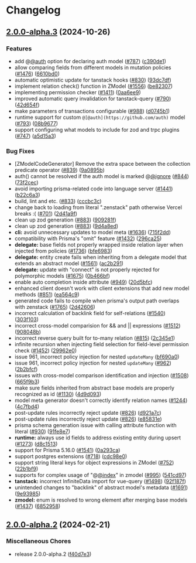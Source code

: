 # Changelog

## [2.0.0-alpha.3](https://github.com/Qodestackr/zenstack/compare/v2.0.0-alpha.2...v2.0.0-alpha.3) (2024-10-26)


### Features

* add @[@auth](https://github.com/auth) option for declaring auth model ([#787](https://github.com/Qodestackr/zenstack/issues/787)) ([c390de1](https://github.com/Qodestackr/zenstack/commit/c390de10cfa91ae3f954404bc07e0905973b0898))
* allow comparing fields from different models in mutation policies ([#1476](https://github.com/Qodestackr/zenstack/issues/1476)) ([6610bd0](https://github.com/Qodestackr/zenstack/commit/6610bd09f8d43b62b073044bb60a8a3cc40ef9e2))
* automatic optimistic update for tanstack hooks ([#830](https://github.com/Qodestackr/zenstack/issues/830)) ([93dc7df](https://github.com/Qodestackr/zenstack/commit/93dc7df472427a4546ba71ec3703135d2d638ded))
* implement relation check() function in ZModel ([#1556](https://github.com/Qodestackr/zenstack/issues/1556)) ([be82307](https://github.com/Qodestackr/zenstack/commit/be8230715cfc5b2a83f378645146a0c0e9222491))
* implementing permission checker ([#1411](https://github.com/Qodestackr/zenstack/issues/1411)) ([0aa6ee9](https://github.com/Qodestackr/zenstack/commit/0aa6ee961bab005705287184b670ae9a3a57f06d))
* improved automatic query invalidation for tanstack-query ([#790](https://github.com/Qodestackr/zenstack/issues/790)) ([42d654f](https://github.com/Qodestackr/zenstack/commit/42d654fcfaa40b09fde578db79792c69e1e3b908))
* make parameters of transactions configurable ([#988](https://github.com/Qodestackr/zenstack/issues/988)) ([d0745b1](https://github.com/Qodestackr/zenstack/commit/d0745b149a5ce6abfef546de0b9243ddc4f6e765))
* runtime support for custom `@[@auth](https://github.com/auth)` model ([#793](https://github.com/Qodestackr/zenstack/issues/793)) ([08b9677](https://github.com/Qodestackr/zenstack/commit/08b967735c938de1e770a2409c36c5a50173b01d))
* support configuring what models to include for zod and trpc plugins ([#747](https://github.com/Qodestackr/zenstack/issues/747)) ([a5d15a3](https://github.com/Qodestackr/zenstack/commit/a5d15a30e7a22a3e875cc974391feb9ad6da7646))


### Bug Fixes

* [ZModelCodeGenerator] Remove the extra space between the collection predicate operator ([#839](https://github.com/Qodestackr/zenstack/issues/839)) ([9a0895b](https://github.com/Qodestackr/zenstack/commit/9a0895bedd82b429ddcc45db4cee0f9e82c54198))
* auth() cannot be resolved if the auth model is marked @[@ignore](https://github.com/ignore) ([#844](https://github.com/Qodestackr/zenstack/issues/844)) ([73f2cec](https://github.com/Qodestackr/zenstack/commit/73f2cec82fea64cea05f7306523f7c6f9ac91f84))
* avoid importing prisma-related code into language server ([#1441](https://github.com/Qodestackr/zenstack/issues/1441)) ([b22c6a3](https://github.com/Qodestackr/zenstack/commit/b22c6a3ce238ec766d910f23e83aea4e8f10c05d))
* build, lint and etc. ([#833](https://github.com/Qodestackr/zenstack/issues/833)) ([cccbc3c](https://github.com/Qodestackr/zenstack/commit/cccbc3c82ad522d40bc76ad7b84b1305d378b1db))
* change back to loading from literal ".zenstack" path otherwise Vercel breaks :( ([#701](https://github.com/Qodestackr/zenstack/issues/701)) ([2d41a9f](https://github.com/Qodestackr/zenstack/commit/2d41a9fcffab2fa228356a5cc45b4c2ecd62fd63))
* clean up zod generation ([#883](https://github.com/Qodestackr/zenstack/issues/883)) ([909281f](https://github.com/Qodestackr/zenstack/commit/909281f8090734322c0cab09d0187b6b5e813c9a))
* clean up zod generation ([#883](https://github.com/Qodestackr/zenstack/issues/883)) ([9d4a8ed](https://github.com/Qodestackr/zenstack/commit/9d4a8ede7d42d1966fd5a12d64a5992092f4bc7d))
* **cli:** avoid unnecessary updates to model meta ([#1636](https://github.com/Qodestackr/zenstack/issues/1636)) ([715f2dd](https://github.com/Qodestackr/zenstack/commit/715f2dd2a569233d02eb7d5b81b37d9ce5677075))
* compatibility with Prisma's "omit" feature ([#1432](https://github.com/Qodestackr/zenstack/issues/1432)) ([296ca25](https://github.com/Qodestackr/zenstack/commit/296ca259c8dd3e38fa988378df4a9e351a11b20b))
* **delegate:** base fields not properly wrapped inside relation layer when injected from policies ([#1736](https://github.com/Qodestackr/zenstack/issues/1736)) ([bfe6983](https://github.com/Qodestackr/zenstack/commit/bfe698390c689dbe4350f7989cc6a1974ff1aad5))
* **delegate:** entity create fails when inheriting from a delegate model that extends an abstract model ([#1561](https://github.com/Qodestackr/zenstack/issues/1561)) ([ac2b291](https://github.com/Qodestackr/zenstack/commit/ac2b291bde3d0f66684784c7bc8694c027827319))
* **delegate:** update with "connect" is not properly rejected for polymorphic models ([#1675](https://github.com/Qodestackr/zenstack/issues/1675)) ([0b466bf](https://github.com/Qodestackr/zenstack/commit/0b466bf346bbbd981929a797d717830198e43724))
* enable auto completion inside attribute ([#949](https://github.com/Qodestackr/zenstack/issues/949)) ([20d5bfc](https://github.com/Qodestackr/zenstack/commit/20d5bfc506a42b520eb1cf390149b7afc7c38701))
* enhanced client doesn't work with client extensions that add new model methods ([#851](https://github.com/Qodestackr/zenstack/issues/851)) ([ea564c9](https://github.com/Qodestackr/zenstack/commit/ea564c93e9ca2a888c0e53216633d66c733f6beb))
* generated code fails to compile when prisma's output path overlaps with zenstack ([#1765](https://github.com/Qodestackr/zenstack/issues/1765)) ([2d42606](https://github.com/Qodestackr/zenstack/commit/2d42606975f49cb74ab512e4c7aa068179f026fe))
* incorrect calculation of backlink field for self-relations ([#1540](https://github.com/Qodestackr/zenstack/issues/1540)) ([303f103](https://github.com/Qodestackr/zenstack/commit/303f103e0e541e3e7e64711b3731ff4b2555fe62))
* incorrect cross-model comparision for && and || expressions ([#1512](https://github.com/Qodestackr/zenstack/issues/1512)) ([908048b](https://github.com/Qodestackr/zenstack/commit/908048b01430ff6552e8df558d5b5905136ea5cc))
* incorrect reverse query built for to-many relation ([#815](https://github.com/Qodestackr/zenstack/issues/815)) ([2c345e1](https://github.com/Qodestackr/zenstack/commit/2c345e1d4fe7274b7a08c1178afccede1d694327))
* infinite recursion when injecting field selection for field-level permission check ([#1452](https://github.com/Qodestackr/zenstack/issues/1452)) ([29962e0](https://github.com/Qodestackr/zenstack/commit/29962e0b48a73ae6d42f43f2575048ba9cf6a953))
* issue 961, incorrect policy injection for nested `updateMany` ([bf690a0](https://github.com/Qodestackr/zenstack/commit/bf690a072771ab95907a8f56079c4f6aaf655849))
* issue 961, incorrect policy injection for nested `updateMany` ([#962](https://github.com/Qodestackr/zenstack/issues/962)) ([2b2bfcf](https://github.com/Qodestackr/zenstack/commit/2b2bfcff965f9a70ff2764e6fbc7613b6f061685))
* issues with cross-model comparison identification and injection ([#1508](https://github.com/Qodestackr/zenstack/issues/1508)) ([665f9b3](https://github.com/Qodestackr/zenstack/commit/665f9b33b58acc5170c4ccb8e73be525fbb89734))
* make sure fields inherited from  abstract base models are properly recognized as id ([#1130](https://github.com/Qodestackr/zenstack/issues/1130)) ([4d9d093](https://github.com/Qodestackr/zenstack/commit/4d9d09338ae88eac331ec06ec908ca1256f5b8a5))
* model meta generator doesn't correctly identify relation names ([#1244](https://github.com/Qodestackr/zenstack/issues/1244)) ([4c7fbd4](https://github.com/Qodestackr/zenstack/commit/4c7fbd480214f1e2508fc9a520c571f6274dce8f))
* post-update rules incorrectly reject update ([#826](https://github.com/Qodestackr/zenstack/issues/826)) ([d921a7c](https://github.com/Qodestackr/zenstack/commit/d921a7ca6bef0341ccf5bc50e195156695129e7f))
* post-update rules incorrectly reject update ([#826](https://github.com/Qodestackr/zenstack/issues/826)) ([e85831e](https://github.com/Qodestackr/zenstack/commit/e85831e98d08a433febb5a8fecf8d539150ced08))
* prisma schema generation issue with calling attribute function with literal ([#930](https://github.com/Qodestackr/zenstack/issues/930)) ([91fe8e7](https://github.com/Qodestackr/zenstack/commit/91fe8e71b513804de36d08b03c37b0c175580906))
* **runtime:** always use id fields to address existing entity during upsert ([#1273](https://github.com/Qodestackr/zenstack/issues/1273)) ([d8c1513](https://github.com/Qodestackr/zenstack/commit/d8c15135a7edb75b459b6f5f1736e5fa2d96a9fa))
* support for Prisma 5.16.0 ([#1541](https://github.com/Qodestackr/zenstack/issues/1541)) ([0a293ca](https://github.com/Qodestackr/zenstack/commit/0a293ca0afebee621848463e05408a39dfa934e2))
* support postgres extensions ([#718](https://github.com/Qodestackr/zenstack/issues/718)) ([cdc98e0](https://github.com/Qodestackr/zenstack/commit/cdc98e08224a23ea3f6e5d620c11c90a34ed6435))
* support string literal keys for object expressions in ZModel ([#752](https://github.com/Qodestackr/zenstack/issues/752)) ([22b1bf9](https://github.com/Qodestackr/zenstack/commit/22b1bf9ddd4062000f2cd7d183e004dd3d5917c6))
* supports for complex usage of "@[@index](https://github.com/index)" in zmodel ([#995](https://github.com/Qodestackr/zenstack/issues/995)) ([541cd97](https://github.com/Qodestackr/zenstack/commit/541cd973081cbbf2d9e2e571ee8f971bc859150c))
* **tanstack:** incorrect InfiniteData import for vue-query ([#1498](https://github.com/Qodestackr/zenstack/issues/1498)) ([92f187f](https://github.com/Qodestackr/zenstack/commit/92f187f9190517df5baca795f12386c12c6694e9))
* unintended changes to "backlink" of abstract model's metadata ([#1691](https://github.com/Qodestackr/zenstack/issues/1691)) ([9e93985](https://github.com/Qodestackr/zenstack/commit/9e93985589abc4d22eba433b7927193b4fd405a6))
* **zmodel:** enum is resolved to wrong element after merging base models ([#1437](https://github.com/Qodestackr/zenstack/issues/1437)) ([6852958](https://github.com/Qodestackr/zenstack/commit/68529580028dfcfce50cb9af78a9b67d72e2a6a5))

## [2.0.0-alpha.2](https://github.com/zenstackhq/zenstack/compare/v2.0.0-alpha.1...v2.0.0-alpha.2) (2024-02-21)


### Miscellaneous Chores

* release 2.0.0-alpha.2 ([f40d7e3](https://github.com/zenstackhq/zenstack/commit/f40d7e3718d4210137a2e131d28b5491d065b914))
